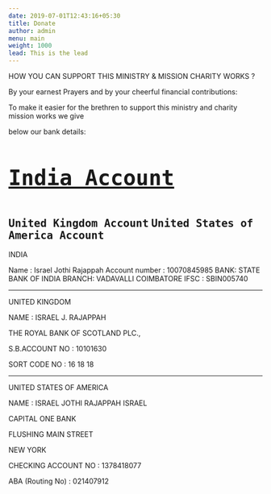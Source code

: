 ```yaml
---
date: 2019-07-01T12:43:16+05:30
title: Donate
author: admin
menu: main
weight: 1000
lead: This is the lead 
---
```

HOW YOU CAN SUPPORT THIS MINISTRY & MISSION CHARITY WORKS ?

By your earnest Prayers and by your cheerful financial contributions:

To make it easier for the brethren to support this ministry and charity mission works we give

below our bank details:
 
 
 <kbd><a href="http://www.israelrajappah.com/indiaac"><h1>India Account</a></h1></kbd>  
 <kbd>United Kingdom Account</kbd> 
 <kbd>United States of America Account</kbd>
-----------------------------------------------------------------------------------------------------------------------

INDIA  

Name : Israel Jothi Rajappah
Account number : 10070845985
BANK: STATE BANK OF INDIA
BRANCH: VADAVALLI COIMBATORE
IFSC : SBIN005740

-------------------------------------------------------------------------------------------------------------------

UNITED KINGDOM

NAME  :   ISRAEL J. RAJAPPAH

THE ROYAL BANK OF SCOTLAND PLC.,

S.B.ACCOUNT NO :  10101630

SORT CODE NO    :   16 18 18

-------------------------------------------------------------------------------------------------------------------

UNITED STATES OF AMERICA

NAME   :    ISRAEL JOTHI RAJAPPAH ISRAEL

CAPITAL ONE BANK

FLUSHING MAIN STREET

NEW YORK 

CHECKING ACCOUNT NO :  1378418077

ABA (Routing No)                :  021407912  